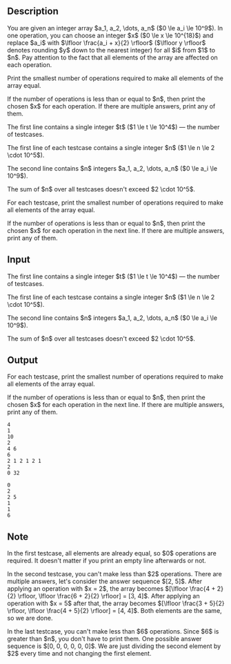 ## Description

<div><p>You are given an integer array $a_1, a_2, \dots, a_n$ ($0 \le a_i \le 10^9$). In one operation, you can choose an integer $x$ ($0 \le x \le 10^{18}$) and replace $a_i$ with $\lfloor \frac{a_i + x}{2} \rfloor$ ($\lfloor y \rfloor$ denotes rounding $y$ down to the nearest integer) for all $i$ from $1$ to $n$. Pay attention to the fact that all elements of the array are affected on each operation. </p><p>Print the smallest number of operations required to make all elements of the array equal.</p><p>If the number of operations is less than or equal to $n$, then print the chosen $x$ for each operation. If there are multiple answers, print any of them.</p></div><div class="input-specification"><p>The first line contains a single integer $t$ ($1 \le t \le 10^4$)&nbsp;— the number of testcases.</p><p>The first line of each testcase contains a single integer $n$ ($1 \le n \le 2 \cdot 10^5$).</p><p>The second line contains $n$ integers $a_1, a_2, \dots, a_n$ ($0 \le a_i \le 10^9$).</p><p>The sum of $n$ over all testcases doesn't exceed $2 \cdot 10^5$.</p></div><div class="output-specification"><p>For each testcase, print the smallest number of operations required to make all elements of the array equal.</p><p>If the number of operations is less than or equal to $n$, then print the chosen $x$ for each operation in the next line. If there are multiple answers, print any of them.</p></div>

## Input

<p>The first line contains a single integer $t$ ($1 \le t \le 10^4$)&nbsp;— the number of testcases.</p><p>The first line of each testcase contains a single integer $n$ ($1 \le n \le 2 \cdot 10^5$).</p><p>The second line contains $n$ integers $a_1, a_2, \dots, a_n$ ($0 \le a_i \le 10^9$).</p><p>The sum of $n$ over all testcases doesn't exceed $2 \cdot 10^5$.</p>

## Output

<p>For each testcase, print the smallest number of operations required to make all elements of the array equal.</p><p>If the number of operations is less than or equal to $n$, then print the chosen $x$ for each operation in the next line. If there are multiple answers, print any of them.</p>





```input1|2,3,6,7
4
1
10
2
4 6
6
2 1 2 1 2 1
2
0 32
```




```output1
0
2
2 5
1
1
6
```



## Note

<p>In the first testcase, all elements are already equal, so $0$ operations are required. It doesn't matter if you print an empty line afterwards or not.</p><p>In the second testcase, you can't make less than $2$ operations. There are multiple answers, let's consider the answer sequence $[2, 5]$. After applying an operation with $x = 2$, the array becomes $[\lfloor \frac{4 + 2}{2} \rfloor, \lfloor \frac{6 + 2}{2} \rfloor] = [3, 4]$. After applying an operation with $x = 5$ after that, the array becomes $[\lfloor \frac{3 + 5}{2} \rfloor, \lfloor \frac{4 + 5}{2} \rfloor] = [4, 4]$. Both elements are the same, so we are done.</p><p>In the last testcase, you can't make less than $6$ operations. Since $6$ is greater than $n$, you don't have to print them. One possible answer sequence is $[0, 0, 0, 0, 0, 0]$. We are just dividing the second element by $2$ every time and not changing the first element.</p>

